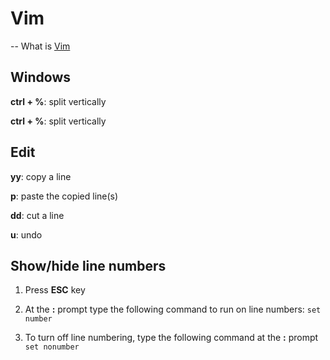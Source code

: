 # Vim

-- What is [Vim](https://www.vim.org/)


## Windows

**ctrl + %**: split vertically

**ctrl + %**: split vertically



## Edit

**yy**: copy a line

**p**:  paste the copied line(s)

**dd**: cut a line

**u**: undo 

## Show/hide line numbers
1. Press **ESC** key

2. At the **:** prompt type the following command to run on line numbers: ```set number```
3. To turn off line numbering, type the following command at the **:** prompt ```set nonumber```

